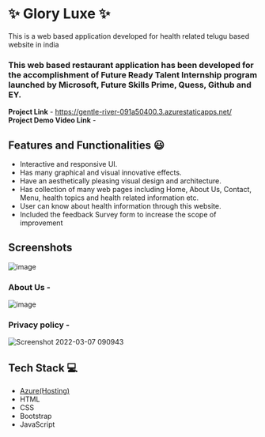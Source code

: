 # ✨ Glory Luxe ✨

This is a web based application developed for health related telugu based website in india

### This web based restaurant application has been developed for the accomplishment of Future Ready Talent Internship program launched by Microsoft, Future Skills Prime, Quess, Github and EY.


**Project Link** - https://gentle-river-091a50400.3.azurestaticapps.net/
**Project Demo Video Link** -


## Features and Functionalities 😃

- Interactive and responsive UI.
- Has many graphical and visual innovative effects.
- Have an aesthetically pleasing visual design and architecture.
- Has collection of many web pages including Home, About Us, Contact, Menu, health topics and health related information etc.
- User can know about health information through this website.
- Included the feedback Survey form to increase the scope of improvement 

## Screenshots

 ![image](https://user-images.githubusercontent.com/123230403/235203120-7f66d511-c87d-45f1-a7fa-7242e52eb78a.png)




   

### About Us -



![image](https://user-images.githubusercontent.com/123230403/235203941-f94ee8f6-6218-400a-a849-e656e9d637e9.png)


### Privacy policy -


![Screenshot 2022-03-07 090943](https://user-images.githubusercontent.com/98517345/156963849-e8ead038-b9ea-4320-9165-9f99cf00d9d2.jpg)



## Tech Stack 💻

- [Azure(Hosting)](https://azure.microsoft.com/en-in/features/azure-portal/)
- HTML
- CSS
- Bootstrap
- JavaScript
